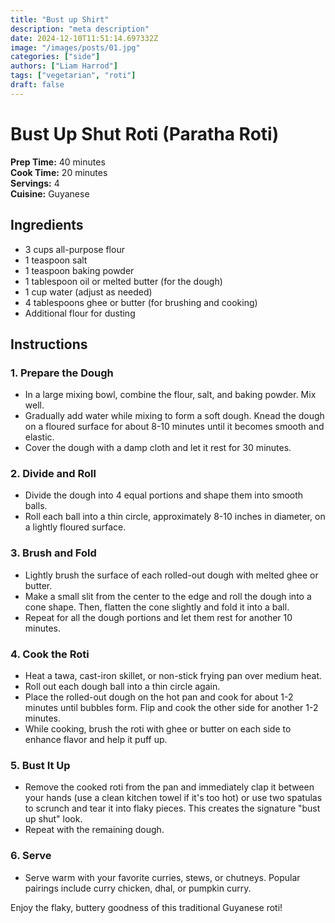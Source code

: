 ```yaml
---
title: "Bust up Shirt"
description: "meta description"
date: 2024-12-10T11:51:14.697332Z
image: "/images/posts/01.jpg"
categories: ["side"]
authors: ["Liam Harrod"]
tags: ["vegetarian", "roti"]
draft: false
---
```


# Bust Up Shut Roti (Paratha Roti)

**Prep Time:** 40 minutes  
**Cook Time:** 20 minutes  
**Servings:** 4  
**Cuisine:** Guyanese  

## Ingredients

- 3 cups all-purpose flour  
- 1 teaspoon salt  
- 1 teaspoon baking powder  
- 1 tablespoon oil or melted butter (for the dough)  
- 1 cup water (adjust as needed)  
- 4 tablespoons ghee or butter (for brushing and cooking)  
- Additional flour for dusting  

## Instructions

### 1. **Prepare the Dough**
   - In a large mixing bowl, combine the flour, salt, and baking powder. Mix well.
   - Gradually add water while mixing to form a soft dough. Knead the dough on a floured surface for about 8-10 minutes until it becomes smooth and elastic.
   - Cover the dough with a damp cloth and let it rest for 30 minutes.

### 2. **Divide and Roll**
   - Divide the dough into 4 equal portions and shape them into smooth balls.
   - Roll each ball into a thin circle, approximately 8-10 inches in diameter, on a lightly floured surface.

### 3. **Brush and Fold**
   - Lightly brush the surface of each rolled-out dough with melted ghee or butter.
   - Make a small slit from the center to the edge and roll the dough into a cone shape. Then, flatten the cone slightly and fold it into a ball.
   - Repeat for all the dough portions and let them rest for another 10 minutes.

### 4. **Cook the Roti**
   - Heat a tawa, cast-iron skillet, or non-stick frying pan over medium heat.
   - Roll out each dough ball into a thin circle again.
   - Place the rolled-out dough on the hot pan and cook for about 1-2 minutes until bubbles form. Flip and cook the other side for another 1-2 minutes.
   - While cooking, brush the roti with ghee or butter on each side to enhance flavor and help it puff up.

### 5. **Bust It Up**
   - Remove the cooked roti from the pan and immediately clap it between your hands (use a clean kitchen towel if it's too hot) or use two spatulas to scrunch and tear it into flaky pieces. This creates the signature "bust up shut" look.
   - Repeat with the remaining dough.

### 6. **Serve**
   - Serve warm with your favorite curries, stews, or chutneys. Popular pairings include curry chicken, dhal, or pumpkin curry.

Enjoy the flaky, buttery goodness of this traditional Guyanese roti!  

